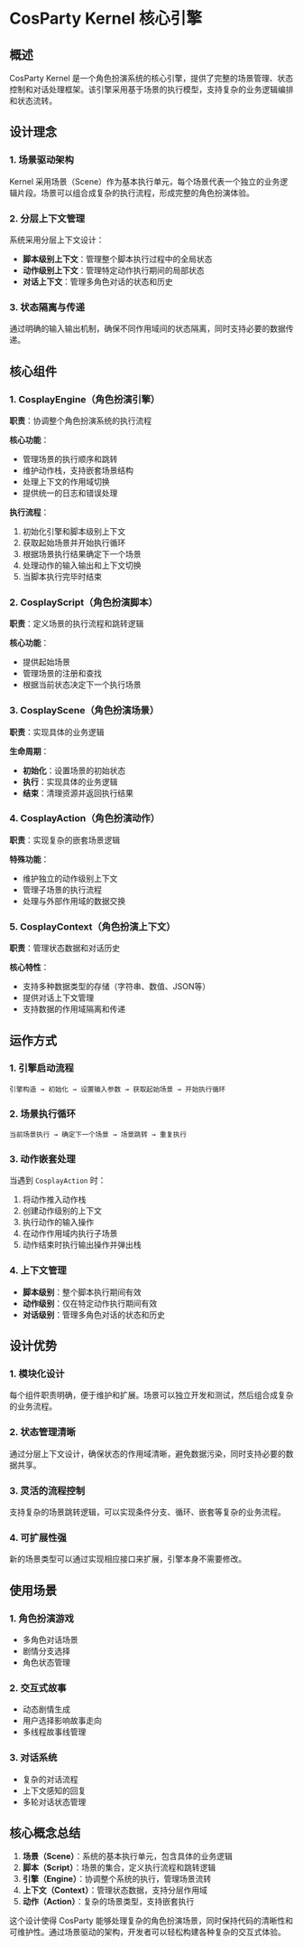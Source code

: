 # CosParty Kernel 核心引擎

## 概述

CosParty Kernel 是一个角色扮演系统的核心引擎，提供了完整的场景管理、状态控制和对话处理框架。该引擎采用基于场景的执行模型，支持复杂的业务逻辑编排和状态流转。

## 设计理念

### 1. 场景驱动架构

Kernel 采用场景（Scene）作为基本执行单元，每个场景代表一个独立的业务逻辑片段。场景可以组合成复杂的执行流程，形成完整的角色扮演体验。

### 2. 分层上下文管理

系统采用分层上下文设计：

- **脚本级别上下文**：管理整个脚本执行过程中的全局状态
- **动作级别上下文**：管理特定动作执行期间的局部状态
- **对话上下文**：管理多角色对话的状态和历史

### 3. 状态隔离与传递

通过明确的输入输出机制，确保不同作用域间的状态隔离，同时支持必要的数据传递。

## 核心组件

### 1. CosplayEngine（角色扮演引擎）

**职责**：协调整个角色扮演系统的执行流程

**核心功能**：

- 管理场景的执行顺序和跳转
- 维护动作栈，支持嵌套场景结构
- 处理上下文的作用域切换
- 提供统一的日志和错误处理

**执行流程**：

1. 初始化引擎和脚本级别上下文
2. 获取起始场景并开始执行循环
3. 根据场景执行结果确定下一个场景
4. 处理动作的输入输出和上下文切换
5. 当脚本执行完毕时结束

### 2. CosplayScript（角色扮演脚本）

**职责**：定义场景的执行流程和跳转逻辑

**核心功能**：

- 提供起始场景
- 管理场景的注册和查找
- 根据当前状态决定下一个执行场景

### 3. CosplayScene（角色扮演场景）

**职责**：实现具体的业务逻辑

**生命周期**：

- **初始化**：设置场景的初始状态
- **执行**：实现具体的业务逻辑
- **结束**：清理资源并返回执行结果

### 4. CosplayAction（角色扮演动作）

**职责**：实现复杂的嵌套场景逻辑

**特殊功能**：

- 维护独立的动作级别上下文
- 管理子场景的执行流程
- 处理与外部作用域的数据交换

### 5. CosplayContext（角色扮演上下文）

**职责**：管理状态数据和对话历史

**核心特性**：

- 支持多种数据类型的存储（字符串、数值、JSON等）
- 提供对话上下文管理
- 支持数据的作用域隔离和传递

## 运作方式

### 1. 引擎启动流程

```
引擎构造 → 初始化 → 设置输入参数 → 获取起始场景 → 开始执行循环
```

### 2. 场景执行循环

```
当前场景执行 → 确定下一个场景 → 场景跳转 → 重复执行
```

### 3. 动作嵌套处理

当遇到 `CosplayAction` 时：

1. 将动作推入动作栈
2. 创建动作级别的上下文
3. 执行动作的输入操作
4. 在动作作用域内执行子场景
5. 动作结束时执行输出操作并弹出栈

### 4. 上下文管理

- **脚本级别**：整个脚本执行期间有效
- **动作级别**：仅在特定动作执行期间有效
- **对话级别**：管理多角色对话的状态和历史

## 设计优势

### 1. 模块化设计

每个组件职责明确，便于维护和扩展。场景可以独立开发和测试，然后组合成复杂的业务流程。

### 2. 状态管理清晰

通过分层上下文设计，确保状态的作用域清晰，避免数据污染，同时支持必要的数据共享。

### 3. 灵活的流程控制

支持复杂的场景跳转逻辑，可以实现条件分支、循环、嵌套等复杂的业务流程。

### 4. 可扩展性强

新的场景类型可以通过实现相应接口来扩展，引擎本身不需要修改。

## 使用场景

### 1. 角色扮演游戏

- 多角色对话场景
- 剧情分支选择
- 角色状态管理

### 2. 交互式故事

- 动态剧情生成
- 用户选择影响故事走向
- 多线程故事线管理

### 3. 对话系统

- 复杂的对话流程
- 上下文感知的回复
- 多轮对话状态管理

## 核心概念总结

1. **场景（Scene）**：系统的基本执行单元，包含具体的业务逻辑
2. **脚本（Script）**：场景的集合，定义执行流程和跳转逻辑
3. **引擎（Engine）**：协调整个系统的执行，管理场景流转
4. **上下文（Context）**：管理状态数据，支持分层作用域
5. **动作（Action）**：复杂的场景类型，支持嵌套执行

这个设计使得 CosParty 能够处理复杂的角色扮演场景，同时保持代码的清晰性和可维护性。通过场景驱动的架构，开发者可以轻松构建各种复杂的交互式体验。
